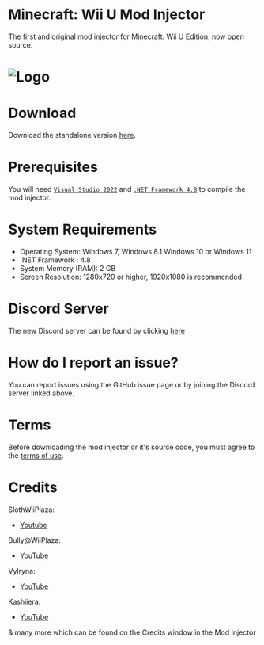 # Minecraft: Wii U Mod Injector
The first and original mod injector for Minecraft: Wii U Edition, now open source.
# ![Logo](Minecraft%20Wii%20U%20Mod%20Injector/Icon.ico)

# Download
Download the standalone version [here](../../releases/latest).

# Prerequisites 
You will need [`Visual Studio 2022`](https://visualstudio.microsoft.com) and [`.NET Framework 4.8`](https://dotnet.microsoft.com/en-us/download/dotnet-framework) to compile the mod injector.

# System Requirements
* Operating System: Windows 7, Windows 8.1 Windows 10 or Windows 11
* .NET Framework : 4.8
* System Memory (RAM): 2 GB
* Screen Resolution: 1280x720 or higher, 1920x1080 is recommended

# Discord Server
The new Discord server can be found by clicking [here](https://discord.gg/EcK8x5Mdr6)

# How do I report an issue?
You can report issues using the GitHub issue page or by joining the Discord server linked above.

# Terms
Before downloading the mod injector or it's source code, you must agree to the [terms of use](LICENSE.md).

# Credits

SlothWiiPlaza:
* [Youtube](https://www.youtube.com/c/SlothWiiPlaza)

Bully@WiiPlaza:
* [YouTube](https://www.youtube.com/BullyWiiPlaza)

Vylryna:
* [YouTube](https://www.youtube.com/channel/UCfm8aU2z1k8XaJlW2W4MKSA)

Kashiiera:
* [YouTube](https://www.youtube.com/Kashiiera)

& many more which can be found on the Credits window in the Mod Injector
